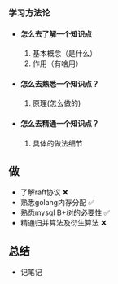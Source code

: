 ### 学习方法论
- #### 怎么去了解一个知识点
    1. 基本概念（是什么）
    2. 作用（有啥用）
- #### 怎么去熟悉一个知识点？
    1. 原理(怎么做的)

- #### 怎么去精通一个知识点？
    1. 具体的做法细节



## 做
- 了解raft协议 ❌
- 熟悉golang内存分配 ✅
- 熟悉mysql B+树的必要性 ✅
- 精通归并算法及衍生算法 ❌

## 总结
- 记笔记